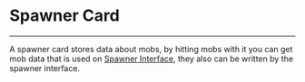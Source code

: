 # Spawner Card
---

A spawner card stores data about mobs, by hitting mobs with it you can get mob data that is used on [Spawner Interface](../peripherals/spawner-interface.md), they also can be written by the spawner interface.
